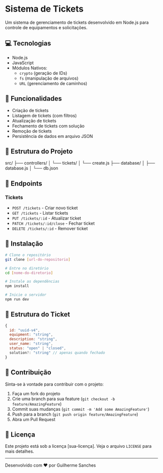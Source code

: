 # Sistema de Tickets

Um sistema de gerenciamento de tickets desenvolvido em Node.js para controle de equipamentos e solicitações.

## 💻 Tecnologias

- Node.js
- JavaScript
- Módulos Nativos:
  - `crypto` (geração de IDs)
  - `fs` (manipulação de arquivos)
  - `URL` (gerenciamento de caminhos)

## 🚀 Funcionalidades

- Criação de tickets
- Listagem de tickets (com filtros)
- Atualização de tickets
- Fechamento de tickets com solução
- Remoção de tickets
- Persistência de dados em arquivo JSON

## 📁 Estrutura do Projeto
src/
├── controllers/
│ └── tickets/
│ └── create.js
├── database/
│ ├── database.js
│ └── db.json


## 📌 Endpoints

### Tickets

- `POST /tickets` - Criar novo ticket
- `GET /tickets` - Listar tickets
- `PUT /tickets/:id` - Atualizar ticket
- `PATCH /tickets/:id/close` - Fechar ticket
- `DELETE /tickets/:id` - Remover ticket

## 🔧 Instalação

```bash
# Clone o repositório
git clone [url-do-repositorio]

# Entre no diretório
cd [nome-do-diretorio]

# Instale as dependências
npm install

# Inicie o servidor
npm run dev
```

## 📝 Estrutura do Ticket

```javascript
{
  id: "uuid-v4",
  equipment: "string",
  description: "string",
  user_name: "string",
  status: "open" | "closed",
  solution?: "string" // apenas quando fechado
}
```

## 🤝 Contribuição

Sinta-se à vontade para contribuir com o projeto:

1. Faça um fork do projeto
2. Crie uma branch para sua feature (`git checkout -b feature/AmazingFeature`)
3. Commit suas mudanças (`git commit -m 'Add some AmazingFeature'`)
4. Push para a branch (`git push origin feature/AmazingFeature`)
5. Abra um Pull Request

## 📄 Licença

Este projeto está sob a licença [sua-licença]. Veja o arquivo `LICENSE` para mais detalhes.

---
Desenvolvido com ❤️ por Guilherme Sanches
